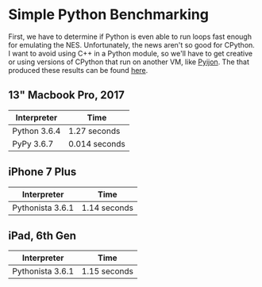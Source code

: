 # Simple Python Benchmarking

First, we have to determine if Python is even able to run loops fast enough for emulating the NES. Unfortunately, the news aren't so good for CPython. I want to avoid using C++ in a Python module, so we'll have to get creative or using versions of CPython that run on another VM, like [Pyijon](https://github.com/microsoft/Pyjion). The that produced these results can be found [here](https://github.com/jfboismenu/pynes/blob/master/dev/benchmark_looping.py).

## 13" Macbook Pro, 2017

| Interpreter  | Time                |
| ------------ | ------------------- |
| Python 3.6.4 | 1.27 seconds        |
| PyPy 3.6.7   | 0.014 seconds       |

## iPhone 7 Plus

| Interpreter      | Time                |
| ---------------- | ------------------- |
| Pythonista 3.6.1 | 1.14 seconds        |

## iPad, 6th Gen

| Interpreter      | Time                |
| ---------------- | ------------------- |
| Pythonista 3.6.1 | 1.15 seconds        |
